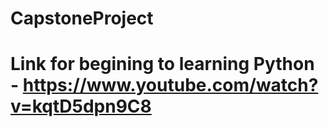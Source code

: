 # CapstoneProject

# Link for begining to learning Python -  https://www.youtube.com/watch?v=kqtD5dpn9C8 
